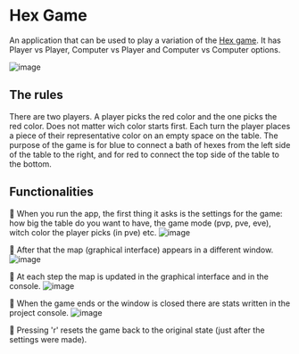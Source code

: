 # Hex Game

An application that can be used to play a variation of the [Hex game](https://en.wikipedia.org/wiki/Hex_(board_game) "About Hex"). It has Player vs Player, Computer vs Player and Computer vs Computer options.

![image](https://user-images.githubusercontent.com/30511514/183648226-48508fca-b5d5-428c-b92c-b3aba9ebe775.png)

## The rules

There are two players. A player picks the red color and the one picks the red color. Does not matter wich color starts first. Each turn the player places a piece of their representative color on an empty space on the table. The purpose of the game is for blue to connect a bath of hexes from the left side of the table to the right, and for red to connect the top side of the table to the bottom.

## Functionalities

🔹 When you run the app, the first thing it asks is the settings for the game: how big the table do you want to have, the game mode (pvp, pve, eve), witch color the player picks (in pve) etc.
![image](https://user-images.githubusercontent.com/30511514/183647095-85061e56-dcba-4eae-81f6-bddcd7d8a700.png)

🔹 After that the map (graphical interface) appears in a different window.
![image](https://user-images.githubusercontent.com/30511514/183647195-9088e122-1548-4d28-b85b-37adc40e460c.png)

🔹 At each step the map is updated in the graphical interface and in the console.
![image](https://user-images.githubusercontent.com/30511514/183647870-521529f7-dec6-4b12-99cc-55acb8ffa11b.png)

🔹 When the game ends or the window is closed there are stats written in the project console.
![image](https://user-images.githubusercontent.com/30511514/183647963-4f5f8294-a9c6-493c-9a62-12a642f9b139.png)

🔹 Pressing 'r' resets the game back to the original state (just after the settings were made).


